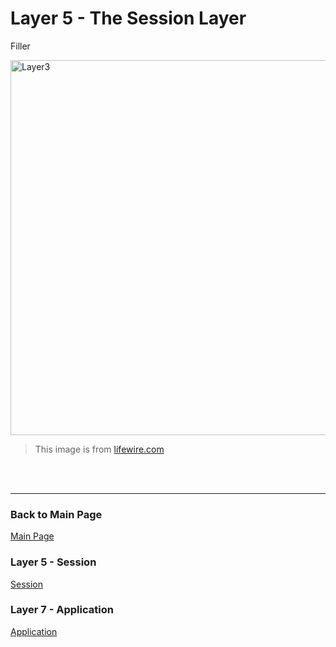 # Layer 5 - The Session Layer

Filler


<img src= "https://www.lifewire.com/thmb/OzpOxv44nugXBQUO80rl7DGrm7o=/750x0/filters:no_upscale():max_bytes(150000):strip_icc():format(webp)/layers-of-the-osi-model-illustrated-818017-finalv1-7-ct-e102db1b79da4926b510f944183989f8.png" alt="Layer3" width="600" />

> This image is from [lifewire.com](https://www.lifewire.com/layers-of-the-osi-model-illustrated-818017)
 <br>
 <br>
 
---
### Back to Main Page
[Main Page](README.md)
### Layer 5 - Session
[Session](session.md)
### Layer 7 - Application
[Application](application.md)
